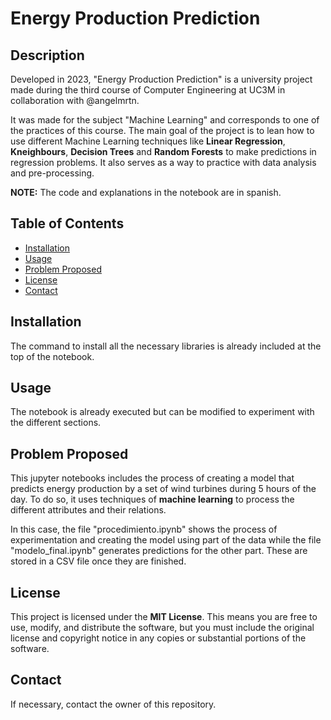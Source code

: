 # Energy Production Prediction

## Description
Developed in 2023, "Energy Production Prediction" is a university project made during the third course of Computer Engineering at UC3M in collaboration with @angelmrtn.

It was made for the subject "Machine Learning" and corresponds to one of the practices of this course. The main goal of the project is to lean how to use different Machine Learning techniques like **Linear Regression**, **Kneighbours**, **Decision Trees** and **Random Forests** to make predictions in regression problems. It also serves as a way to practice with data analysis and pre-processing.

**NOTE:** The code and explanations in the notebook are in spanish.

## Table of Contents
- [Installation](#installation)
- [Usage](#usage)
- [Problem Proposed](#problem-proposed)
- [License](#license)
- [Contact](#contact)

## Installation
The command to install all the necessary libraries is already included at the top of the notebook.

## Usage
The notebook is already executed but can be modified to experiment with the different sections.

## Problem Proposed
This jupyter notebooks includes the process of creating a model that predicts energy production by a set of wind turbines during 5 hours of the day. To do so, it uses techniques of **machine learning** to process the different attributes and their relations.

In this case, the file "procedimiento.ipynb" shows the process of experimentation and creating the model using part of the data while the file "modelo_final.ipynb" generates predictions for the other part. These are stored in a CSV file once they are finished.

## License
This project is licensed under the **MIT License**. This means you are free to use, modify, and distribute the software, but you must include the original license and copyright notice in any copies or substantial portions of the software.

## Contact
If necessary, contact the owner of this repository.
